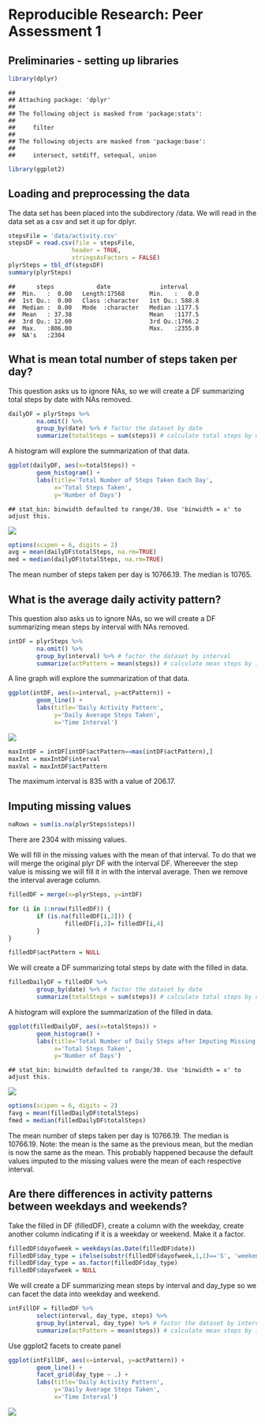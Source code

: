 # Reproducible Research: Peer Assessment 1

## Preliminaries - setting up libraries


```r
library(dplyr)
```

```
## 
## Attaching package: 'dplyr'
## 
## The following object is masked from 'package:stats':
## 
##     filter
## 
## The following objects are masked from 'package:base':
## 
##     intersect, setdiff, setequal, union
```

```r
library(ggplot2)
```

## Loading and preprocessing the data

The data set has been placed into the subdirectory /data.
We will read in the data set as a csv and set it up for dplyr.


```r
stepsFile = 'data/activity.csv'
stepsDF = read.csv(file = stepsFile,
                  header = TRUE,
                  stringsAsFactors = FALSE)
plyrSteps = tbl_df(stepsDF)
summary(plyrSteps)
```

```
##      steps            date              interval     
##  Min.   :  0.00   Length:17568       Min.   :   0.0  
##  1st Qu.:  0.00   Class :character   1st Qu.: 588.8  
##  Median :  0.00   Mode  :character   Median :1177.5  
##  Mean   : 37.38                      Mean   :1177.5  
##  3rd Qu.: 12.00                      3rd Qu.:1766.2  
##  Max.   :806.00                      Max.   :2355.0  
##  NA's   :2304
```

## What is mean total number of steps taken per day?

This question asks us to ignore NAs, so we will create a DF summarizing total steps by date with NAs removed.


```r
dailyDF = plyrSteps %>%
        na.omit() %>%
        group_by(date) %>% # factor the dataset by date
        summarize(totalSteps = sum(steps)) # calculate total steps by day
```
A histogram will explore the summarization of that data.


```r
ggplot(dailyDF, aes(x=totalSteps)) +
        geom_histogram() +
        labs(title='Total Number of Steps Taken Each Day',
             x='Total Steps Taken', 
             y='Number of Days')
```

```
## stat_bin: binwidth defaulted to range/30. Use 'binwidth = x' to adjust this.
```

![](PA1_template_files/figure-html/hist_steps_by_day-1.png) 


```r
options(scipen = 6, digits = 2)
avg = mean(dailyDF$totalSteps, na.rm=TRUE)
med = median(dailyDF$totalSteps, na.rm=TRUE)
```
The mean number of steps taken per day is 10766.19.  The median is 10765.

## What is the average daily activity pattern?

This question also asks us to ignore NAs, so we will create a DF summarizing mean steps by interval with NAs removed.


```r
intDF = plyrSteps %>%
        na.omit() %>%
        group_by(interval) %>% # factor the dataset by interval
        summarize(actPattern = mean(steps)) # calculate mean steps by interval
```

A line graph will explore the summarization of that data.


```r
ggplot(intDF, aes(x=interval, y=actPattern)) +
        geom_line() +
        labs(title='Daily Activity Pattern',
             y='Daily Average Steps Taken', 
             x='Time Interval')
```

![](PA1_template_files/figure-html/line_steps_by_int-1.png) 


```r
maxIntDF = intDF[intDF$actPattern==max(intDF$actPattern),]
maxInt = maxIntDF$interval
maxVal = maxIntDF$actPattern
```
The maximum interval is 835 with a value of 206.17.

## Imputing missing values


```r
naRows = sum(is.na(plyrSteps$steps))
```
There are 2304 with missing values.

We will fill in the missing values with the mean of that interval.  To do that we will merge the original plyr DF with the interval DF.  Whereever the step value is missing we will fill it in with the interval average.  Then we remove the interval average column.


```r
filledDF = merge(x=plyrSteps, y=intDF)

for (i in 1:nrow(filledDF)) {
        if (is.na(filledDF[i,2])) {
                filledDF[i,2]= filledDF[i,4]
        }
}

filledDF$actPattern = NULL
```

We will create a DF summarizing total steps by date with the filled in data.  


```r
filledDailyDF = filledDF %>%
        group_by(date) %>% # factor the dataset by date
        summarize(totalSteps = sum(steps)) # calculate total steps by day
```
A histogram will explore the summarization of the filled in data.


```r
ggplot(filledDailyDF, aes(x=totalSteps)) +
        geom_histogram() +
        labs(title='Total Number of Daily Steps after Imputing Missing Values',
             x='Total Steps Taken', 
             y='Number of Days')
```

```
## stat_bin: binwidth defaulted to range/30. Use 'binwidth = x' to adjust this.
```

![](PA1_template_files/figure-html/hist_filled_day-1.png) 


```r
options(scipen = 6, digits = 2)
favg = mean(filledDailyDF$totalSteps)
fmed = median(filledDailyDF$totalSteps)
```
The mean number of steps taken per day is 10766.19.  The median is 10766.19.  Note: the mean is the same as the previous mean, but the median is now the same as the mean.  This probably happened because the default values imputed to the missing values were the mean of each respective interval.


## Are there differences in activity patterns between weekdays and weekends?

Take the filled in DF (filledDF), create a column with the weekday, create another column indicating if it is a weekday or weekend.  Make it a factor.


```r
filledDF$dayofweek = weekdays(as.Date(filledDF$date))
filledDF$day_type = ifelse(substr(filledDF$dayofweek,1,1)=='S', 'weekend', 'weekday')
filledDF$day_type = as.factor(filledDF$day_type)
filledDF$dayofweek = NULL
```

We will create a DF summarizing mean steps by interval and day_type so we can facet the data into weekday and weekend.


```r
intFillDF = filledDF %>%
        select(interval, day_type, steps) %>%
        group_by(interval, day_type) %>% # factor the dataset by interval, day_type
        summarize(actPattern = mean(steps)) # calculate mean steps by interval, day_type
```

Use ggplot2 facets to create panel


```r
ggplot(intFillDF, aes(x=interval, y=actPattern)) +
        geom_line() +
        facet_grid(day_type ~ .) +
        labs(title='Daily Activity Pattern',
             y='Daily Average Steps Taken', 
             x='Time Interval')
```

![](PA1_template_files/figure-html/line_with_facets-1.png) 
